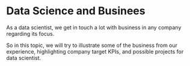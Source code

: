 # Data Science and Businees

As a data scientist, we get in touch a lot with business in any company regarding its focus.

So in this topic, we will try to illustrate some of the business from our experience, highlighting company target KPIs, and possible projects for data scientist. 